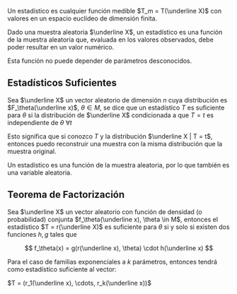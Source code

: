Un estadístico es cualquier función medible $T_m = T(\underline X)$ con valores en un espacio euclídeo de dimensión finita.

Dado una muestra aleatoria $\underline X$, un estadístico es una función de la muestra aleatoria que, evaluada en los valores observados, debe poder resultar en un valor numérico.

Esta función no puede depender de parámetros desconocidos.

## Estadísticos Suficientes

Sea $\underline X$ un vector aleatorio de dimensión $n$ cuya distribución es $F_\theta(\underline x)$, $\theta \in M$, se dice que un estadístico $T$ es suficiente para $\theta$ si la distribución de $\underline X$ condicionada a que $T = t$ es independiente de $\theta\ \forall t$

Esto significa que si conozco $T$ y la distribución $\underline X | T = t$, entonces puedo reconstruir una muestra con la misma distribución que la muestra original.

Un estadístico es una función de la muestra aleatoria, por lo que también es una variable aleatoria.

## Teorema de Factorización

Sea $\underline X$ un vector aleatorio con función de densidad (o probabilidad) conjunta $f_\theta(\underline x), \theta \in M$, entonces el estadístico $T = r(\underline X)$ es suficiente para $\theta$ si y solo si existen dos funciones $h, g$ tales que

$$
f_\theta(x) = g(r(\underline x), \theta) \cdot h(\underline x)
$$

Para el caso de familias exponenciales a $k$ parámetros, entonces tendrá como estadístico suficiente al vector:

 $T = (r_1(\underline x), \cdots, r_k(\underline x))$
